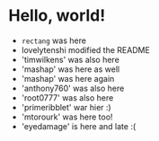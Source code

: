 Hello, world!
=============

*   `rectang` was here
*   lovelytenshi modified the README
*   'timwilkens' was also here
*   'mashap' was here as well
*   'mashap' was here again
*   'anthony760' was also here
*   'root0777' was also here
*   'primeribblet' war hier :)
*	'mtorourk' was here too!
*  'eyedamage' is here and late :(
